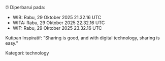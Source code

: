 ⏰ Diperbarui pada:
- WIB: Rabu, 29 Oktober 2025 21.32.16 UTC
- WITA: Rabu, 29 Oktober 2025 22.32.16 UTC
- WIT: Rabu, 29 Oktober 2025 23.32.16 UTC

Kutipan Inspiratif:
"Sharing is good, and with digital technology, sharing is easy."


Kategori: technology

